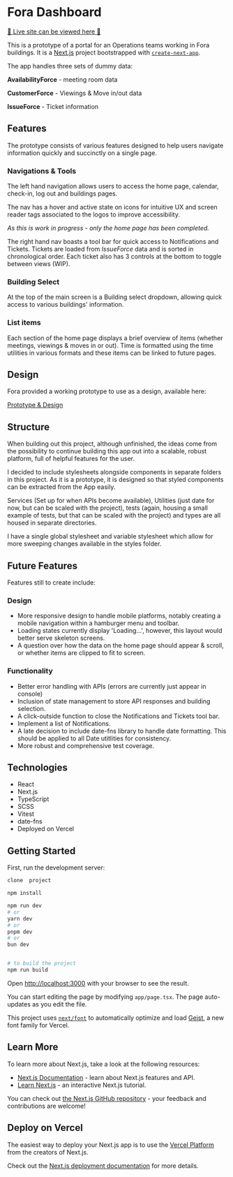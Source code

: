 # Fora Dashboard

[&#x1F3E2; Live site can be viewed here &#x1F3E2;](https://fora-dashboard.vercel.app/)

This is a prototype of a portal for an Operations teams working in Fora buildings.
It is a [Next.js](https://nextjs.org) project bootstrapped with [`create-next-app`](https://nextjs.org/docs/app/api-reference/cli/create-next-app).

The app handles three sets of dummy data:

**AvailabilityForce** - meeting room data

**CustomerForce** - Viewings & Move in/out data

**IssueForce** - Ticket information

## Features

The prototype consists of various features designed to help users navigate information quickly and succinctly on a single page. 

### Navigations & Tools
The left hand navigation allows users to access the home page, calendar, check-in, log out and buildings pages. 

The nav has a hover and active state on icons for intuitive UX and screen reader tags associated to the logos to improve accessibility. 

*As this is work in progress - only the home page has been completed.*

The right hand nav boasts a tool bar for quick access to Notifications and Tickets. Tickets are loaded from *IssueForce* data and is sorted in chronological order. Each ticket also has 3 controls at the bottom to toggle between views (WIP). 

### Building Select

At the top of the main screen is a Building select dropdown, allowing quick access to various buildings' information. 

### List items

Each section of the home page displays a brief overview of items (whether meetings, viewings & moves in or out). Time is formatted using the time utilities in various formats and these items can be linked to future pages. 

## Design

Fora provided a working prototype to use as a design, available here: 

[Prototype & Design](https://xd.adobe.com/view/cf2bd7f1-64ff-4487-ba42-2fbed20c3530-9a78/screen/9ab8ded2-0315-4021-99f8-47a5ab378204)

## Structure

When building out this project, although unfinished, the ideas come from the possibility to continue building this app out into a scalable, robust platform, full of helpful features for the user. 

I decided to include stylesheets alongside components in separate folders in this project. As it is a prototype, it is designed so that styled components can be extracted from the App easily. 

Services (Set up for when APIs become available), Utilities (just date for now, but can be scaled with the project), tests (again, housing a small example of tests, but that can be scaled with the project) and types are all housed in separate directories. 

I have a single global stylesheet and variable stylesheet which allow for more sweeping changes available in the styles folder. 

## Future Features

Features still to create include:

### Design
- More responsive design to handle mobile platforms, notably creating a mobile navigation within a hamburger menu and toolbar.
- Loading states currently display 'Loading...', however, this layout would better serve skeleton screens. 
- A question over how the data on the home page should appear & scroll, or whether items are clipped to fit to screen. 

### Functionality
- Better error handling with APIs (errors are currently just appear in console)
- Inclusion of state management to store API responses and building selection.
- A click-outside function to close the Notifications and Tickets tool bar.
- Implement a list of Notifications. 
- A late decision to include date-fns library to handle date formatting. This should be applied to all Date utitlities for consistency. 
- More robust and comprehensive test coverage. 

## Technologies

- React
- Next.js
- TypeScript
- SCSS
- Vitest 
- date-fns
- Deployed on Vercel

## Getting Started



First, run the development server:

```bash
clone  project

npm install

npm run dev
# or
yarn dev
# or
pnpm dev
# or
bun dev


# to build the project
npm run build 
```

Open [http://localhost:3000](http://localhost:3000) with your browser to see the result.

You can start editing the page by modifying `app/page.tsx`. The page auto-updates as you edit the file.

This project uses [`next/font`](https://nextjs.org/docs/app/building-your-application/optimizing/fonts) to automatically optimize and load [Geist](https://vercel.com/font), a new font family for Vercel.

## Learn More

To learn more about Next.js, take a look at the following resources:

- [Next.js Documentation](https://nextjs.org/docs) - learn about Next.js features and API.
- [Learn Next.js](https://nextjs.org/learn) - an interactive Next.js tutorial.

You can check out [the Next.js GitHub repository](https://github.com/vercel/next.js) - your feedback and contributions are welcome!

## Deploy on Vercel

The easiest way to deploy your Next.js app is to use the [Vercel Platform](https://vercel.com/new?utm_medium=default-template&filter=next.js&utm_source=create-next-app&utm_campaign=create-next-app-readme) from the creators of Next.js.

Check out the [Next.js deployment documentation](https://nextjs.org/docs/app/building-your-application/deploying) for more details.
